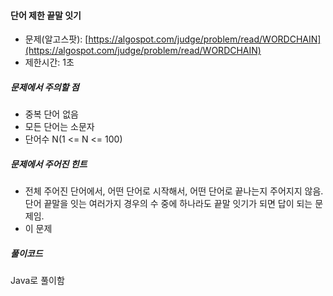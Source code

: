 #### 단어 제한 끝말 잇기

* 문제\(알고스팟\): [https://algospot.com/judge/problem/read/WORDCHAIN](https://algospot.com/judge/problem/read/WORDCHAIN)
* 제한시간: 1초

##### 문제에서 주의할 점

* 중복 단어 없음
* 모든 단어는 소문자
* 단어수 N\(1 &lt;= N &lt;= 100\)



##### 문제에서 주어진 힌트

* 전체 주어진 단어에서, 어떤 단어로 시작해서, 어떤 단어로 끝나는지 주어지지 않음. 단어 끝말을 잇는 여러가지 경우의 수 중에 하나라도 끝말 잇기가 되면 답이 되는 문제임.
* 이 문제

##### 풀이코드

Java로 풀이함

```java

```



